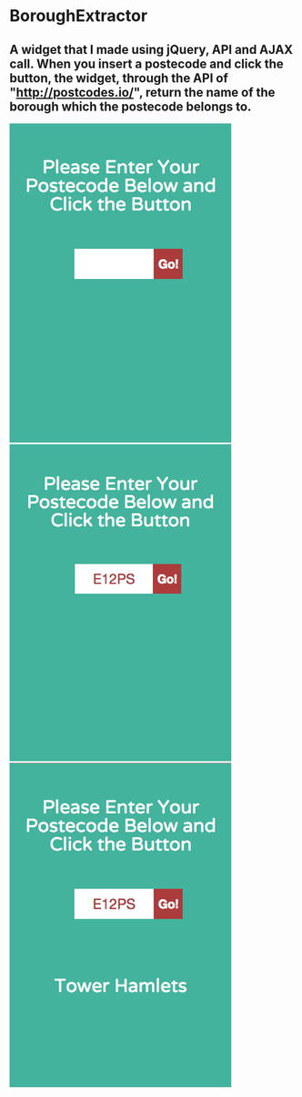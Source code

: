 # BoroughExtractor
## A widget that I made using jQuery, API and AJAX call. When you insert a postecode and click the button, the widget, through the API of "http://postcodes.io/", return the name of the borough which the postecode belongs to.

![alt text](https://raw.githubusercontent.com/marypie/BoroughExtractor/master/imgWidget/01borough.jpg "Step 1")
![alt text](https://raw.githubusercontent.com/marypie/BoroughExtractor/master/imgWidget/02borough.jpg "Step 2")
![alt text](https://raw.githubusercontent.com/marypie/BoroughExtractor/master/imgWidget/03borough.jpg "Step 3")
